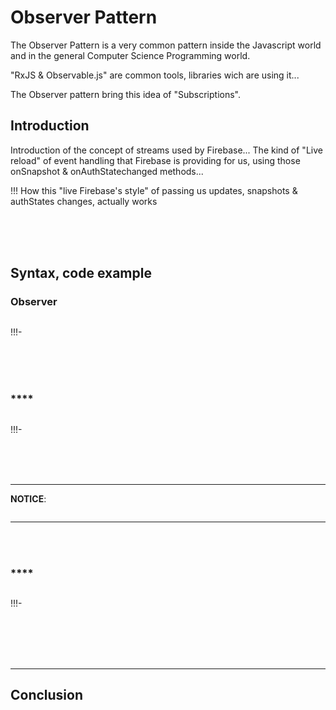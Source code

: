# Observer Pattern

The Observer Pattern is a very common pattern inside the Javascript world and in the general Computer Science Programming world.

"RxJS & Observable.js" are common tools, libraries wich are using it...

The Observer pattern bring this idea of "Subscriptions".

## Introduction

Introduction of the concept of streams used by Firebase...
The kind of "Live reload" of event handling that Firebase is providing for us, using those onSnapshot & onAuthStatechanged methods...

!!! How this "live Firebase's style" of passing us updates, snapshots & authStates changes, actually works

<br>
<br>
<br>

## Syntax, code example

### **Observer**

```javascript

```

!!!-

<br>
<br>
<br>

### \*\*\*\*

```javascript

```

!!!-

<br>
<br>
<br>

---

**NOTICE**:

```js

```

---

<br>
<br>

### \*\*\*\*

```js

```

!!!-

<br>
<br>
<br>
<br>

---

## Conclusion
